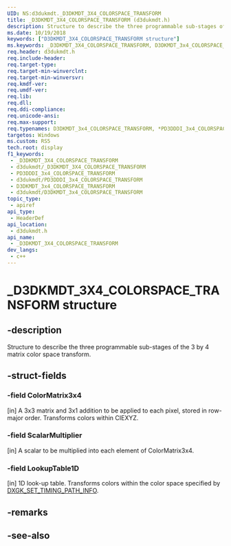 ```yaml
---
UID: NS:d3dukmdt._D3DKMDT_3X4_COLORSPACE_TRANSFORM
title: _D3DKMDT_3X4_COLORSPACE_TRANSFORM (d3dukmdt.h)
description: Structure to describe the three programmable sub-stages of the 3 by 4 matrix color space transform.
ms.date: 10/19/2018
keywords: ["D3DKMDT_3X4_COLORSPACE_TRANSFORM structure"]
ms.keywords: _D3DKMDT_3X4_COLORSPACE_TRANSFORM, D3DKMDT_3x4_COLORSPACE_TRANSFORM, *PD3DDDI_3x4_COLORSPACE_TRANSFORM,
req.header: d3dukmdt.h
req.include-header: 
req.target-type: 
req.target-min-winverclnt: 
req.target-min-winversvr: 
req.kmdf-ver: 
req.umdf-ver: 
req.lib: 
req.dll: 
req.ddi-compliance: 
req.unicode-ansi: 
req.max-support: 
req.typenames: D3DKMDT_3x4_COLORSPACE_TRANSFORM, *PD3DDDI_3x4_COLORSPACE_TRANSFORM
targetos: Windows
ms.custom: RS5
tech.root: display
f1_keywords:
 - _D3DKMDT_3X4_COLORSPACE_TRANSFORM
 - d3dukmdt/_D3DKMDT_3X4_COLORSPACE_TRANSFORM
 - PD3DDDI_3x4_COLORSPACE_TRANSFORM
 - d3dukmdt/PD3DDDI_3x4_COLORSPACE_TRANSFORM
 - D3DKMDT_3x4_COLORSPACE_TRANSFORM
 - d3dukmdt/D3DKMDT_3x4_COLORSPACE_TRANSFORM
topic_type:
 - apiref
api_type:
 - HeaderDef
api_location:
 - d3dukmdt.h
api_name:
 - _D3DKMDT_3X4_COLORSPACE_TRANSFORM
dev_langs:
 - c++
---
```


# _D3DKMDT_3X4_COLORSPACE_TRANSFORM structure


## -description

Structure to describe the three programmable sub-stages of the 3 by 4 matrix color space transform.

## -struct-fields

### -field ColorMatrix3x4

[in] A 3x3 matrix and 3x1 addition to be applied to each pixel, stored in row-major order. Transforms colors within CIEXYZ.

### -field ScalarMultiplier

[in] A scalar to be multiplied into each element of ColorMatrix3x4.

### -field LookupTable1D

[in] 1D look-up table. Transforms colors within the color space specified by [DXGK_SET_TIMING_PATH_INFO](../d3dkmddi/ns-d3dkmddi-_dxgk_set_timing_path_info.md).

## -remarks

## -see-also

